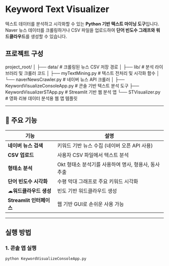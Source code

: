 # Keyword Text Visualizer

텍스트 데이터를 분석하고 시각화할 수 있는 **Python 기반 텍스트 마이닝 도구**입니다. Naver 뉴스 데이터를 크롤링하거나 CSV 파일을 업로드하여 **단어 빈도수 그래프와 워드클라우드**를 생성할 수 있습니다.

## 프로젝트 구성
project_root/ │ ├── data/ # 크롤링된 뉴스 CSV 저장 경로 │ ├── lib/ # 분석 라이브러리 및 크롤러 코드 │ ├── myTextMining.py # 텍스트 전처리 및 시각화 함수 │ └── naverNewsCrawler.py # 네이버 뉴스 API 크롤러 │ ├── KeywordVisualizeConsoleApp.py # 콘솔 기반 텍스트 분석 도구 ├── KeywordVisualizerSTApp.py # Streamlit 기반 웹 분석 앱 └── STVisualizer.py # 영화 리뷰 데이터 분석용 웹 앱 템플릿
    

---

## 🔧 주요 기능

| 기능 | 설명 |
|------|------|
| **네이버 뉴스 검색** | 키워드 기반 뉴스 수집 (네이버 오픈 API 사용) |
| **CSV 업로드** | 사용자 CSV 파일에서 텍스트 분석 |
| **형태소 분석** | Okt 형태소 분석기를 사용하여 명사, 형용사, 동사 추출 |
| **단어 빈도수 시각화** | 수평 막대 그래프로 주요 키워드 시각화 |
| ☁**워드클라우드 생성** | 빈도 기반 워드클라우드 생성 |
| **Streamlit 인터페이스** | 웹 기반 GUI로 손쉬운 사용 가능 |

---

## 실행 방법

### 1. 콘솔 앱 실행

```bash
python KeywordVisualizeConsoleApp.py
